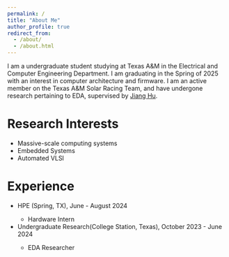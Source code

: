 ```yaml
---
permalink: /
title: "About Me"
author_profile: true
redirect_from: 
  - /about/
  - /about.html
---
```


I am a undergraduate student studying at Texas A&M in the Electrical and Computer Engineering Department. I am graduating in the Spring of 2025 with an interest in computer architecture and firmware. I am an active member on the Texas A&M Solar Racing Team, and have undergone research pertaining to EDA, supervised by [Jiang Hu](https://cesg.tamu.edu/faculty/jiang-hu/).

Research Interests
======
<ul>
   <li>Massive-scale computing systems</li>
   <li>Embedded Systems </li>
   <li>Automated VLSI</li>
</ul>

Experience
======
<ul>
<li>HPE (Spring, TX), June - August 2024</li>
  <ul>
    <li>Hardware Intern </li>
  </ul>
<li>Undergraduate Research(College Station, Texas), October 2023 - June 2024</li>
<ul>
  <li>EDA Researcher</li>
</ul>

</ul>


